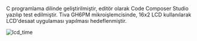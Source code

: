 C programlama dilinde geliştirilmiştir, editör olarak Code Composer Studio yazılıp test edilmiştir. Tiva GH6PM mikroişlemcisinde, 16x2 LCD kullanılarak LCD'desaat uygulaması yapılması hedeflenmiştir. 

![lcd_time](https://github.com/user-attachments/assets/11d09763-6a38-474b-8de7-b9fd9b397057)
